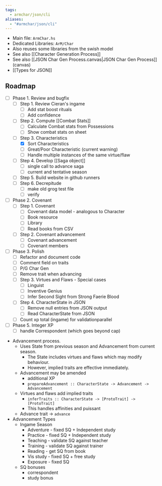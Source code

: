 ```yaml
---
tags:
  - armchar/json/cli
aliases:
  - "#armchar/json/cli"
---
```

+ Main file: `ArmChar.hs`
+ Dedicated Libraries: `ArM/Char`
+ Also reuses some libraries from the swish model
+ See also [[Character Generation Process]]
+ See also [[JSON Char Gen Process.canvas|JSON Char Gen Process]] (canvas)
+ [[Types for JSON]]



## Roadmap
+ [ ] Phase 1. Review and bugfix
	+ [ ] Step 1. Review Cieran's ingame
		+ [ ] Add stat boost rituals
		+ [ ] Add confidence
	+ [ ] Step 2. Compute [[Combat Stats]]
		+ [ ] Calculate Combat stats from Possessions
		+ [ ] Show combat stats on sheet
	+ [ ] Step 3. Characteristics
		+ [x] Sort Characteristics
		+ [ ] Great/Poor Characteristic (current warning)
		+ [ ] Handle multiple instances of the same virtue/flaw
	+ [ ] Step 4. Develop [[Saga object]]
		+ [ ] single call to advance saga
		+ [ ] current and tentative season
	+ [ ] Step 5. Build website in github runners
	+ [ ] Step 6. Decrepitude
		+ [ ] make old grog test file
		+ [ ] verify
+ [ ] Phase 2. Covenant
	+ [ ] Step 1. Covenant
		+ [ ] Covenant data model - analogous to Character
		+ [ ] Book resource
		+ [ ] Library
		+ [ ] Read books from CSV
	+ [ ] Step 2. Covenant advancement
		+ [ ] Covenant advancement
		+ [ ] Covenant members
+ [ ] Phase 3. Polish
	+ [ ] Refactor and document code
	+ [ ] Comment field on traits
	+ [ ]  P/G Char Gen
	+ [ ] Remove trait when advancing
	+ [ ] Step 3. Virtues and Flaws - Special cases
		+ [ ] Linguist
		+ [ ] Inventive Genius
		+ [ ] Infer Second Sight from Strong Faerie Blood
	+ [ ] Step 4.  CharacterState in JSON
		+ [ ] Remove null entries from JSON output
		+ [ ] Read CharacterState from JSON
	+ [ ] Count xp total (ingame) for validationparallel
+ [ ] Phase 5. Integer XP
	+ [ ] handle Correspondent (which goes beyond cap)

+ Advancement process.
    + Uses State from previous season and Advancement from current season.
        + The State includes virtues and flaws which may modify behaviour.
        + However, implied traits are effective immediately.
    + Advancement may be amended
        + additional XP
        + `prepareAdvancement :: CharacterState -> Advancement -> Advancement`
    + Virtues and flaws add implied traits
        + `inferTraits :: CharacterState -> [ProtoTrait] -> [ProtoTrait]`
        + This handles affinities and puissant
    + Advance trait $\to$  `advance`
+ Advancement Types
	+ Ingame Season
		+ Adventure - fixed SQ + Independent study
		+ Practice - fixed SQ + Independent study
		+ Teaching - validate SQ against teacher
		+ Training - validate SQ against trainer
		+ Reading - get SQ from book
		+ Vis study - fixed SQ + free study
		+ Exposure - fixed SQ
	+ SQ bonuses
		+ correspondent
		+ study bonus
